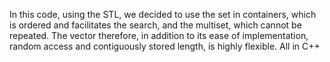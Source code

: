 In this code, using the STL, we decided to use the set in containers, which is ordered and facilitates the search, and the multiset, which cannot be repeated. The vector therefore, in addition to its ease of implementation, random access and contiguously stored length, is highly flexible. All in C++
